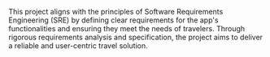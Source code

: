 This project aligns with the principles of Software Requirements Engineering (SRE) by defining clear requirements for the app's functionalities and ensuring they meet the needs of travelers. Through rigorous requirements analysis and specification, the project aims to deliver a reliable and user-centric travel solution.
